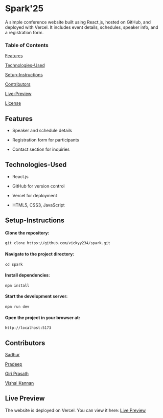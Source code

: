 
# Spark'25

A simple conference website built using React.js, hosted on GitHub, and deployed with Vercel. It includes event details, schedules, speaker info, and a registration form.

### Table of Contents

  [Features](#Features)

  [Technologies-Used](#Technologies-Used)

  [Setup-Instructions](#Setup-Instructions)

  [Contributors](#Contributors)

  [Live-Preview](#Live-Preview)

  [License](#License)


## Features
- Speaker and schedule details
 
- Registration form for participants
 
- Contact section for inquiries



## Technologies-Used
- React.js

- GitHub for version control

- Vercel for deployment

- HTML5, CSS3, JavaScript

## Setup-Instructions
#### Clone the repository:

``git clone https://github.com/vickyy234/spark.git``

#### Navigate to the project directory:

``cd spark``

#### Install dependencies:

``npm install``

#### Start the development server:

``npm run dev``

#### Open the project in your browser at:
``http://localhost:5173``
## Contributors

  [Sadhur](https://github.com/Sadhurnithy)

  [Pradeep](https://github.com/Pradeep5377)

  [Giri Prasath](https://github.com/Giriprasath1726)
  
  [Vishal Kannan](https://github.com/VISHALKANNAN070)


## Live Preview

The website is deployed on Vercel. You can view it here:
[Live Preview](https://spark-three-orcin.vercel.app/)